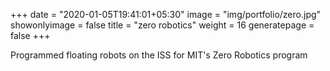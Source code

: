 +++
date = "2020-01-05T19:41:01+05:30"
image = "img/portfolio/zero.jpg"
showonlyimage = false
title = "zero robotics"
weight = 16
generatepage = false
+++

Programmed floating robots on the ISS for MIT's Zero Robotics program
